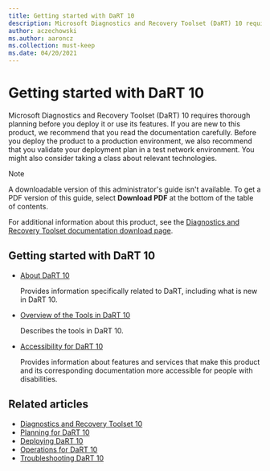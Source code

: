 ```yaml
---
title: Getting started with DaRT 10
description: Microsoft Diagnostics and Recovery Toolset (DaRT) 10 requires thorough planning before you deploy it or use its features.
author: aczechowski
ms.author: aaroncz
ms.collection: must-keep
ms.date: 04/20/2021
---
```


# Getting started with DaRT 10

Microsoft Diagnostics and Recovery Toolset (DaRT) 10 requires thorough planning before you deploy it or use its features. If you are new to this product, we recommend that you read the documentation carefully. Before you deploy the product to a production environment, we also recommend that you validate your deployment plan in a test network environment. You might also consider taking a class about relevant technologies.

>[!NOTE]
> A downloadable version of this administrator's guide isn't available. To get a PDF version of this guide, select **Download PDF** at the bottom of the table of contents.
>
> For additional information about this product, see the [Diagnostics and Recovery Toolset documentation download page](https://www.microsoft.com/download/details.aspx?id=27754).

## Getting started with DaRT 10

- [About DaRT 10](about-dart-10.md)

    Provides information specifically related to DaRT, including what is new in DaRT 10.

- [Overview of the Tools in DaRT 10](overview-of-the-tools-in-dart-10.md)

    Describes the tools in DaRT 10.

- [Accessibility for DaRT 10](accessibility-for-dart-10.md)

    Provides information about features and services that make this product and its corresponding documentation more accessible for people with disabilities.

## Related articles

- [Diagnostics and Recovery Toolset 10](index.md)
- [Planning for DaRT 10](planning-for-dart-10.md)
- [Deploying DaRT 10](deploying-dart-10.md)
- [Operations for DaRT 10](operations-for-dart-10.md)
- [Troubleshooting DaRT 10](troubleshooting-dart-10.md)
